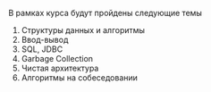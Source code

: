 В рамках курса будут пройдены следующие темы
1. Структуры данных и алгоритмы
2. Ввод-вывод
3. SQL, JDBC
4. Garbage Collection
5. Чистая архитектура
6. Алгоритмы на собеседовании
